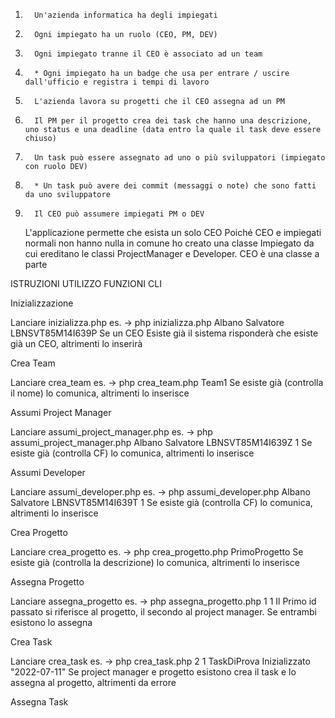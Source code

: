 1.       Un'azienda informatica ha degli impiegati

2.       Ogni impiegato ha un ruolo (CEO, PM, DEV)

3.       Ogni impiegato tranne il CEO è associato ad un team

4.       * Ogni impiegato ha un badge che usa per entrare / uscire dall'ufficio e registra i tempi di lavoro

5.       L'azienda lavora su progetti che il CEO assegna ad un PM

6.       Il PM per il progetto crea dei task che hanno una descrizione, uno status e una deadline (data entro la quale il task deve essere chiuso)

7.       Un task può essere assegnato ad uno o più sviluppatori (impiegato con ruolo DEV)

8.       * Un task può avere dei commit (messaggi o note) che sono fatti da uno sviluppatore

9.       Il CEO può assumere impiegati PM o DEV



   L'applicazione permette che esista un solo CEO
   Poiché CEO e impiegati normali non hanno nulla in comune ho creato una classe Impiegato da cui ereditano le classi ProjectManager e Developer.
   CEO è una classe a parte 


ISTRUZIONI UTILIZZO FUNZIONI CLI

Inizializzazione

Lanciare inizializza.php es. -> php inizializza.php Albano Salvatore LBNSVT85M14I639P
Se un CEO Esiste già il sistema risponderà che esiste già un CEO, altrimenti lo inserirà

   Crea Team

   Lanciare crea_team es. -> php crea_team.php Team1
   Se esiste già (controlla il nome) lo comunica, altrimenti lo inserisce
   
   Assumi Project Manager

   Lanciare assumi_project_manager.php es. -> php assumi_project_manager.php Albano Salvatore LBNSVT85M14I639Z 1
   Se esiste già (controlla CF) lo comunica, altrimenti lo inserisce

   Assumi Developer

   Lanciare assumi_developer.php es. -> php assumi_developer.php Albano Salvatore LBNSVT85M14I639T 1
   Se esiste già (controlla CF) lo comunica, altrimenti lo inserisce

 
   Crea Progetto

   Lanciare crea_progetto es. -> php crea_progetto.php PrimoProgetto
   Se esiste già (controlla la descrizione) lo comunica, altrimenti lo inserisce

   Assegna Progetto

   Lanciare assegna_progetto es. -> php assegna_progetto.php 1 1
   Il Primo id passato si riferisce al progetto, il secondo al project manager. Se entrambi esistono lo assegna

   Crea Task

   Lanciare crea_task es. -> php crea_task.php 2 1 TaskDiProva Inizializzato "2022-07-11"
   Se project manager e progetto esistono crea il task e lo assegna al progetto, altrimenti da errore

   Assegna Task
   






